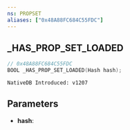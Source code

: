 ```yaml
---
ns: PROPSET
aliases: ["0x48A88FC684C55FDC"]
---
```

## _HAS_PROP_SET_LOADED

```c
// 0x48A88FC684C55FDC
BOOL _HAS_PROP_SET_LOADED(Hash hash);
```

```
NativeDB Introduced: v1207
```

## Parameters
* **hash**:
